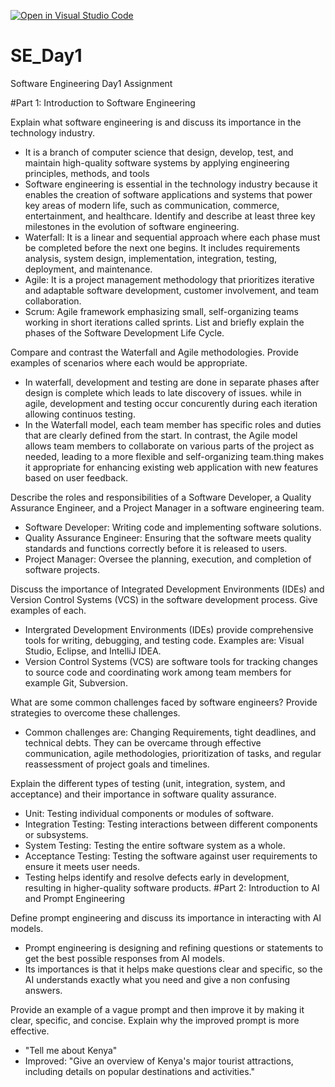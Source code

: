 [![Open in Visual Studio Code](https://classroom.github.com/assets/open-in-vscode-2e0aaae1b6195c2367325f4f02e2d04e9abb55f0b24a779b69b11b9e10269abc.svg)](https://classroom.github.com/online_ide?assignment_repo_id=15565599&assignment_repo_type=AssignmentRepo)
# SE_Day1
Software Engineering Day1 Assignment

#Part 1: Introduction to Software Engineering

Explain what software engineering is and discuss its importance in the technology industry.
- It is a branch of computer science that design, develop, test, and maintain high-quality software systems by applying engineering principles, methods, and tools 
- Software engineering is essential in the technology industry because it enables the creation of software applications and systems that power key areas of modern life, such 
  as communication, commerce, entertainment, and healthcare.
Identify and describe at least three key milestones in the evolution of software engineering.
 - Waterfall: It is a linear and sequential approach where each phase must be completed before the next one begins. It includes requirements analysis, system design, implementation, integration, testing, deployment, and maintenance.
 - Agile: It is a project management methodology that prioritizes iterative and adaptable software development, customer involvement, and team collaboration.
 - Scrum: Agile framework emphasizing small, self-organizing teams working in short iterations called sprints.
List and briefly explain the phases of the Software Development Life Cycle.


Compare and contrast the Waterfall and Agile methodologies. Provide examples of scenarios where each would be appropriate.
- In waterfall, development and testing are done in separate phases after design is complete which leads to late discovery of issues. while in agile, development and testing occur concurently during each iteration allowing continuos testing.
- In the Waterfall model, each team member has specific roles and duties that are clearly defined from the start. In contrast, the Agile model allows team members to collaborate on various parts of the project as needed, leading to a more flexible and self-organizing team.thing makes it appropriate for enhancing existing web application with new features based on user feedback.
 
Describe the roles and responsibilities of a Software Developer, a Quality Assurance Engineer, and a Project Manager in a software engineering team.
- Software Developer: Writing code and implementing software solutions.
- Quality Assurance Engineer: Ensuring that the software meets quality standards and functions correctly before it is released to users.
- Project Manager: Oversee the planning, execution, and completion of software projects.

Discuss the importance of Integrated Development Environments (IDEs) and Version Control Systems (VCS) in the software development process. Give examples of each.
- Intergrated Development Environments (IDEs) provide comprehensive tools for writing, debugging, and testing code. Examples are: Visual Studio, Eclipse, and IntelliJ IDEA.
- Version Control Systems (VCS) are software tools for tracking changes to source code and coordinating work among team members for example Git, Subversion.

What are some common challenges faced by software engineers? Provide strategies to overcome these challenges.
- Common challenges are: Changing Requirements, tight deadlines, and technical debts. They can be overcame through effective communication, agile methodologies, prioritization of tasks, and regular reassessment of project goals and timelines.

Explain the different types of testing (unit, integration, system, and acceptance) and their importance in software quality assurance.
- Unit: Testing individual components or modules of software.
- Integration Testing: Testing interactions between different components or subsystems.
- System Testing: Testing the entire software system as a whole.
- Acceptance Testing: Testing the software against user requirements to ensure it meets user needs.
- Testing helps identify and resolve defects early in development, resulting in higher-quality software products.
#Part 2: Introduction to AI and Prompt Engineering


Define prompt engineering and discuss its importance in interacting with AI models.
- Prompt engineering is designing and refining questions or statements to get the best possible responses from AI models.
- Its importances is that it helps make questions clear and specific, so the AI understands exactly what you need and give a non confusing answers.

Provide an example of a vague prompt and then improve it by making it clear, specific, and concise. Explain why the improved prompt is more effective.
- "Tell me about Kenya"
- Improved: "Give an overview of Kenya's major tourist attractions, including details on popular destinations and activities."
